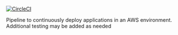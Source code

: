 [![CircleCI](https://circleci.com/gh/LutherJolliff/tf-non-cont-v2.svg?style=svg)](https://circleci.com/gh/LutherJolliff/tf-non-cont-v2)

Pipeline to continuously deploy applications in an AWS environment. Additional testing may be added as needed